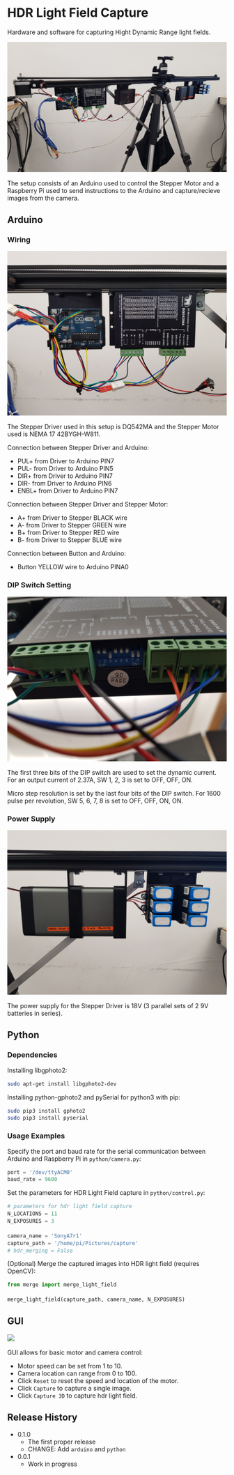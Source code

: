 # HDR Light Field Capture
Hardware and software for capturing Hight Dynamic Range light fields.

![](image/header.jpg)

The setup consists of an Arduino used to control the Stepper Motor and a Raspberry Pi used to send instructions to the Arduino and capture/recieve images from the camera.

## Arduino

### Wiring

![](image/arduino.jpg)

The Stepper Driver used in this setup is DQ542MA and the Stepper Motor used is NEMA 17 42BYGH-W811.

Connection between Stepper Driver and Arduino:
* PUL+ from Driver to Arduino PIN7
* PUL- from Driver to Arduino PIN5
* DIR+ from Driver to Arduino PIN7
* DIR- from Driver to Arduino PIN6
* ENBL+ from Driver to Arduino PIN7

Connection between Stepper Driver and Stepper Motor:
* A+ from Driver to Stepper BLACK wire
* A- from Driver to Stepper GREEN wire
* B+ from Driver to Stepper RED wire
* B- from Driver to Stepper BLUE wire

Connection between Button and Arduino:
* Button YELLOW wire to Arduino PINA0

### DIP Switch Setting

![](image/switch.jpg)

The first three bits of the DIP switch are used to set the dynamic current. For an output current of 2.37A, SW 1, 2, 3 is set to OFF, OFF, ON.

Micro step resolution is set by the last four bits of the DIP switch. For 1600 pulse per revolution, SW 5, 6, 7, 8 is set to OFF, OFF, ON, ON.

### Power Supply

![](image/battery.jpg)

The power supply for the Stepper Driver is 18V (3 parallel sets of 2 9V batteries in series).

## Python
### Dependencies

Installing libgphoto2:

```sh
sudo apt-get install libgphoto2-dev
```

Installing python-gphoto2 and pySerial for python3 with pip:

```sh
sudo pip3 install gphoto2
sudo pip3 install pyserial
```

### Usage Examples

Specify the port and baud rate for the serial communication between Arduino and Raspberry Pi in `python/camera.py`:

```python
port = '/dev/ttyACM0'
baud_rate = 9600
```

Set the parameters for HDR Light Field capture in `python/control.py`:

```python
# parameters for hdr light field capture
N_LOCATIONS = 11
N_EXPOSURES = 3

camera_name = 'SonyA7r1'
capture_path = '/home/pi/Pictures/capture'
# hdr_merging = False
```

(Optional) Merge the captured images into HDR light field (requires OpenCV):

```python
from merge import merge_light_field

merge_light_field(capture_path, camera_name, N_EXPOSURES)
```

## GUI

![](image/gui.jpg)

GUI allows for basic motor and camera control:
* Motor speed can be set from 1 to 10. 
* Camera location can range from 0 to 100.
* Click `Reset` to reset the speed and location of the motor.
* Click `Capture` to capture a single image.
* Click `Capture 3D` to capture hdr light field.

## Release History

* 0.1.0
    * The first proper release
    * CHANGE: Add `arduino` and `python`
* 0.0.1
    * Work in progress